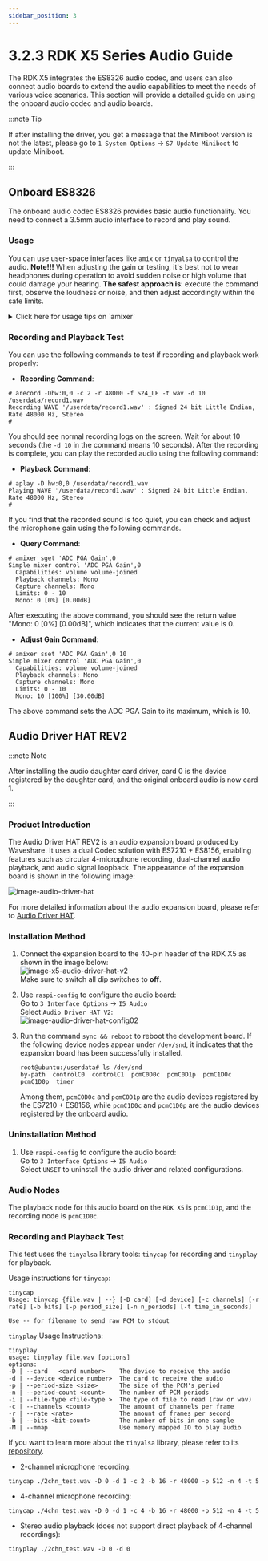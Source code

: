 ```yaml
---
sidebar_position: 3
---
```

# 3.2.3 RDK X5 Series Audio Guide

The RDK X5 integrates the ES8326 audio codec, and users can also connect audio boards to extend the audio capabilities to meet the needs of various voice scenarios. This section will provide a detailed guide on using the onboard audio codec and audio boards.

:::note Tip

If after installing the driver, you get a message that the Miniboot version is not the latest, please go to `1 System Options` -> `S7 Update Miniboot` to update Miniboot.

:::

## Onboard ES8326

The onboard audio codec ES8326 provides basic audio functionality. You need to connect a 3.5mm audio interface to record and play sound.

### Usage
You can use user-space interfaces like `amix` or `tinyalsa` to control the audio. **Note!!!** When adjusting the gain or testing, it's best not to wear headphones during operation to avoid sudden noise or high volume that could damage your hearing. **The safest approach is**: execute the command first, observe the loudness or noise, and then adjust accordingly within the safe limits.

<details>
  <summary>Click here for usage tips on `amixer`</summary>

  We have found that some users, when plugging in USB audio devices, may encounter issues where the commands below don't work as expected. 

  In embedded audio devices, you can generally see how many sound cards are available by running `cat /proc/asound/cards`. After plugging in a USB device and rebooting, the UAC (USB Audio Class) device sound card registers first. Running the command mentioned above may show output similar to this:


```
  0 [RC08           ]: USB-Audio - ROCWARE RC08
                      ROCWARE RC08 at usb-xhci-hcd.2.auto-1.2, high speed
  1 [duplexaudio    ]: simple-card - duplex-audio
                      duplex-audio
At this point, we notice that the onboard audio sound card's index has changed to 1. Since `amixer` or `tinymix` default to using the device with index 0 when no specific device or card index is specified, we can use the following commands to view the controls and properties of the onboard sound card:
```
```
  amixer -D 0 -c 1 controls
```
  If you want to adjust the microphone gain using `amixer`, you can use the following command:

```
  amixer -D 0 -c 1 sget 'ADC PGA Gain',0
```
</details>

### Recording and Playback Test

You can use the following commands to test if recording and playback work properly:

- **Recording Command**:
```
# arecord -Dhw:0,0 -c 2 -r 48000 -f S24_LE -t wav -d 10 /userdata/record1.wav
Recording WAVE '/userdata/record1.wav' : Signed 24 bit Little Endian, Rate 48000 Hz, Stereo
#
```
You should see normal recording logs on the screen. Wait for about 10 seconds (the `-d 10` in the command means 10 seconds). After the recording is complete, you can play the recorded audio using the following command:

- **Playback Command**:
```
# aplay -D hw:0,0 /userdata/record1.wav
Playing WAVE '/userdata/record1.wav' : Signed 24 bit Little Endian, Rate 48000 Hz, Stereo
#
```

If you find that the recorded sound is too quiet, you can check and adjust the microphone gain using the following commands.

- **Query Command**:
```
# amixer sget 'ADC PGA Gain',0
Simple mixer control 'ADC PGA Gain',0
  Capabilities: volume volume-joined
  Playback channels: Mono
  Capture channels: Mono
  Limits: 0 - 10
  Mono: 0 [0%] [0.00dB]
```
After executing the above command, you should see the return value "Mono: 0 [0%] [0.00dB]", which indicates that the current value is 0.

- **Adjust Gain Command**:
```
# amixer sset 'ADC PGA Gain',0 10
Simple mixer control 'ADC PGA Gain',0
  Capabilities: volume volume-joined
  Playback channels: Mono
  Capture channels: Mono
  Limits: 0 - 10
  Mono: 10 [100%] [30.00dB]
```
The above command sets the ADC PGA Gain to its maximum, which is 10.




## Audio Driver HAT REV2

:::note Note

After installing the audio daughter card driver, card 0 is the device registered by the daughter card, and the original onboard audio is now card 1.


:::

### Product Introduction

The Audio Driver HAT REV2 is an audio expansion board produced by Waveshare. It uses a dual Codec solution with ES7210 + ES8156, enabling features such as circular 4-microphone recording, dual-channel audio playback, and audio signal loopback. The appearance of the expansion board is shown in the following image:

![image-audio-driver-hat](../../../../../../static/img/03_Basic_Application/02_audio/image/image-audio-driver-hat.jpg)

For more detailed information about the audio expansion board, please refer to [Audio Driver HAT](https://www.waveshare.net/shop/Audio-Driver-HAT.htm).

### Installation Method

1. Connect the expansion board to the 40-pin header of the RDK X5 as shown in the image below:  
   ![image-x5-audio-driver-hat-v2](../../../../../../static/img/03_Basic_Application/02_audio/image/image-x5-audio-driver-hat-v2.png)  
   Make sure to switch all dip switches to **off**.

2. Use `raspi-config` to configure the audio board:  
   Go to `3 Interface Options` -> `I5 Audio`  
   Select `Audio Driver HAT V2`:  
   ![image-audio-driver-hat-config02](../../../../../../static/img/03_Basic_Application/02_audio/image/image-audio-driver-hat-config02.png)  

3. Run the command `sync && reboot` to reboot the development board. If the following device nodes appear under `/dev/snd`, it indicates that the expansion board has been successfully installed.

    ```shell
    root@ubuntu:/userdata# ls /dev/snd
    by-path  controlC0  controlC1  pcmC0D0c  pcmC0D1p  pcmC1D0c  pcmC1D0p  timer
    ```
    Among them, `pcmC0D0c` and `pcmC0D1p` are the audio devices registered by the ES7210 + ES8156, while `pcmC1D0c` and `pcmC1D0p` are the audio devices registered by the onboard audio.

### Uninstallation Method
1. Use `raspi-config` to configure the audio board:  
   Go to `3 Interface Options` -> `I5 Audio`  
   Select `UNSET` to uninstall the audio driver and related configurations.

### Audio Nodes
The playback node for this audio board on the `RDK X5` is `pcmC1D1p`, and the recording node is `pcmC1D0c`.

### Recording and Playback Test

This test uses the `tinyalsa` library tools: `tinycap` for recording and `tinyplay` for playback.

Usage instructions for `tinycap`:

```shell
tinycap
Usage: tinycap {file.wav | --} [-D card] [-d device] [-c channels] [-r rate] [-b bits] [-p period_size] [-n n_periods] [-t time_in_seconds]

Use -- for filename to send raw PCM to stdout
```
`tinyplay` Usage Instructions:
```shell
tinyplay
usage: tinyplay file.wav [options]
options:
-D | --card   <card number>    The device to receive the audio
-d | --device <device number>  The card to receive the audio
-p | --period-size <size>      The size of the PCM's period
-n | --period-count <count>    The number of PCM periods
-i | --file-type <file-type >  The type of file to read (raw or wav)
-c | --channels <count>        The amount of channels per frame
-r | --rate <rate>             The amount of frames per second
-b | --bits <bit-count>        The number of bits in one sample
-M | --mmap                    Use memory mapped IO to play audio
```
If you want to learn more about the `tinyalsa` library, please refer to its [repository](https://github.com/tinyalsa/tinyalsa).


- 2-channel microphone recording:



```
tinycap ./2chn_test.wav -D 0 -d 1 -c 2 -b 16 -r 48000 -p 512 -n 4 -t 5
```
- 4-channel microphone recording:


```
tinycap ./4chn_test.wav -D 0 -d 1 -c 4 -b 16 -r 48000 -p 512 -n 4 -t 5
```

- Stereo audio playback (does not support direct playback of 4-channel recordings):

```
tinyplay ./2chn_test.wav -D 0 -d 0
```